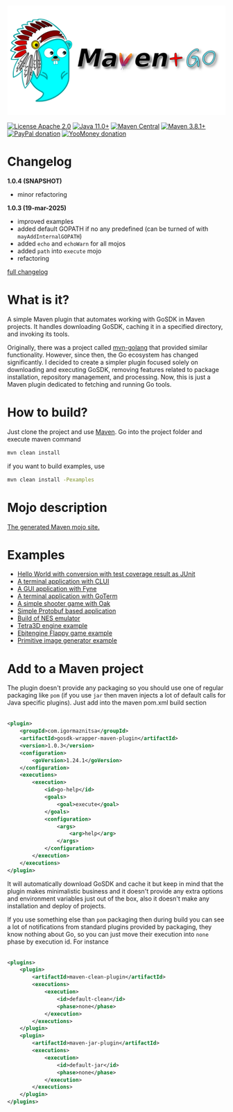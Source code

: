 ![mvn-golang](assets/git_banner.png)

[![License Apache 2.0](https://img.shields.io/badge/license-Apache%20License%202.0-green.svg)](http://www.apache.org/licenses/LICENSE-2.0)
[![Java 11.0+](https://img.shields.io/badge/java-11.0%2b-green.svg)](http://www.oracle.com/technetwork/java/javase/downloads/index.html)
[![Maven Central](https://img.shields.io/maven-central/v/com.igormaznitsa/gosdk-wrapper-maven-plugin)](http://search.maven.org/#artifactdetails|com.igormaznitsa|gosdk-wrapper-maven-plugin|1.0.3|jar)
[![Maven 3.8.1+](https://img.shields.io/badge/maven-3.8.1%2b-green.svg)](https://maven.apache.org/)
[![PayPal donation](https://img.shields.io/badge/donation-PayPal-cyan.svg)](https://www.paypal.com/cgi-bin/webscr?cmd=_s-xclick&hosted_button_id=AHWJHJFBAWGL2)
[![YooMoney donation](https://img.shields.io/badge/donation-Yoo.money-blue.svg)](https://yoomoney.ru/to/41001158080699)

# Changelog

__1.0.4 (SNAPSHOT)__

- minor refactoring

__1.0.3 (19-mar-2025)__

- improved examples
- added default GOPATH if no any predefined (can be turned of with `mayAddInternalGOPATH`)
- added `echo` and `echoWarn` for all mojos
- added `path` into `execute` mojo
- refactoring

[full changelog](https://github.com/raydac/gosdk-wrapper-maven-plugin/blob/master/CHANGELOG.md)

# What is it?

A simple Maven plugin that automates working with GoSDK in Maven projects. It handles downloading GoSDK, caching it in a
specified directory, and invoking its tools.

Originally, there was a project called [mvn-golang](https://github.com/raydac/mvn-golang) that provided similar
functionality. However, since then, the Go ecosystem has changed significantly. I decided to create a simpler plugin
focused solely on downloading and executing GoSDK, removing features related to package installation, repository
management, and processing. Now, this is just a Maven plugin dedicated to fetching and running Go tools.

# How to build?

Just clone the project and use [Maven](https://maven.apache.org).
Go into the project folder and execute maven command

```bash
mvn clean install
```

if you want to build examples, use

```bash
mvn clean install -Pexamples
```

# Mojo description

[The generated Maven mojo site.](https://rawcdn.githack.com/raydac/gosdk-wrapper-maven-plugin/refs/heads/main/mojo-doc-site/index.html)

# Examples

- [Hello World with conversion with test coverage result as JUnit](gosdk-wrapper-maven-plugin-examples/gosdk-wrapper-maven-plugin-example-hello-world)
- [A terminal application with CLUI](gosdk-wrapper-maven-plugin-examples/gosdk-wrapper-maven-plugin-example-clui)
- [A GUI application with Fyne](gosdk-wrapper-maven-plugin-examples/gosdk-wrapper-maven-plugin-example-fyne)
- [A terminal application with GoTerm](gosdk-wrapper-maven-plugin-examples/gosdk-wrapper-maven-plugin-example-goterm)
- [A simple shooter game with Oak](gosdk-wrapper-maven-plugin-examples/gosdk-wrapper-maven-plugin-example-oak-shooter)
- [Simple Protobuf based application](gosdk-wrapper-maven-plugin-examples/gosdk-wrapper-maven-plugin-example-protobuf)
- [Build of NES emulator](gosdk-wrapper-maven-plugin-examples/gosdk-wrapper-maven-plugin-exanple-nes)
- [Tetra3D engine example](gosdk-wrapper-maven-plugin-examples/gosdk-wrapper-maven-plugin-example-tetra3d)
- [Ebitengine Flappy game example](gosdk-wrapper-maven-plugin-examples/gosdk-wrapper-maven-plugin-example-ebitengine)
- [Primitive image generator example](gosdk-wrapper-maven-plugin-examples/gosdk-wrapper-maven-plugin-example-primitive)

# Add to a Maven project

The plugin doesn't provide any packaging so you should use one of regular packaging like `pom` (if you use `jar` then
maven injects a lot of default calls for Java specific plugins). Just add into the maven
pom.xml build section

```xml

<plugin>
    <groupId>com.igormaznitsa</groupId>
    <artifactId>gosdk-wrapper-maven-plugin</artifactId>
    <version>1.0.3</version>
    <configuration>
        <goVersion>1.24.1</goVersion>
    </configuration>
    <executions>
        <execution>
            <id>go-help</id>
            <goals>
                <goal>execute</goal>
            </goals>
            <configuration>
                <args>
                    <arg>help</arg>
                </args>
            </configuration>
        </execution>
    </executions>
</plugin>
```

It will automatically download GoSDK and cache it but keep in mind that the plugin makes minimalistic business and it
doesn't provide any extra options and environment variables just out of the box, also it doesn't make any installation
and deploy of projects.

If you use something else than `pom` packaging then during build you can see a lot of notifications from standard
plugins provided by packaging, they know nothing about Go,
so you can just move their execution into `none` phase by execution id.
For instance

```xml

<plugins>
    <plugin>
        <artifactId>maven-clean-plugin</artifactId>
        <executions>
            <execution>
                <id>default-clean</id>
                <phase>none</phase>
            </execution>
        </executions>
    </plugin>
    <plugin>
        <artifactId>maven-jar-plugin</artifactId>
        <executions>
            <execution>
                <id>default-jar</id>
                <phase>none</phase>
            </execution>
        </executions>
    </plugin>
</plugins>
```
